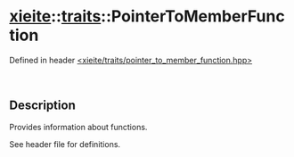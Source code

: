 # [xieite](../../xieite.md)\:\:[traits](../../traits.md)\:\:PointerToMemberFunction
Defined in header [<xieite/traits/pointer_to_member_function.hpp>](../../../include/xieite/traits/pointer_to_member_function.hpp)

&nbsp;

## Description
Provides information about functions.

See header file for definitions.
